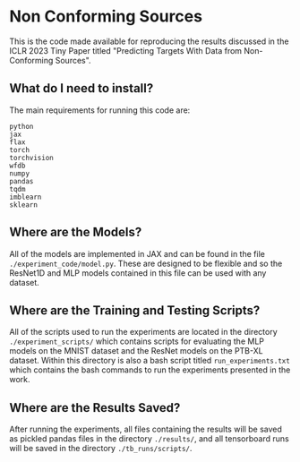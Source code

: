 # Non Conforming Sources

This is the code made available for reproducing the results discussed in the ICLR 2023 Tiny Paper titled "Predicting Targets With Data from Non-Conforming Sources".


## What do I need to install?
The main requirements for running this code are:

```
python
jax
flax
torch
torchvision
wfdb
numpy
pandas
tqdm
imblearn
sklearn
```

## Where are the Models?

All of the models are implemented in JAX and can be found in the file `./experiment_code/model.py`. These are designed to be flexible and so the ResNet1D and MLP models contained in this file can be used with any dataset.

## Where are the Training and Testing Scripts?

All of the scripts used to run the experiments are located in the directory `./experiment_scripts/` which contains scripts for evaluating the MLP models on the MNIST dataset and the ResNet models on the PTB-XL dataset. Within this directory is also a bash script titled `run_experiments.txt` which contains the bash commands to run the experiments presented in the work.

## Where are the Results Saved?

After running the experiments, all files containing the results will be saved as pickled pandas files in the directory `./results/`, and all tensorboard runs will be saved in the directory `./tb_runs/scripts/`.
